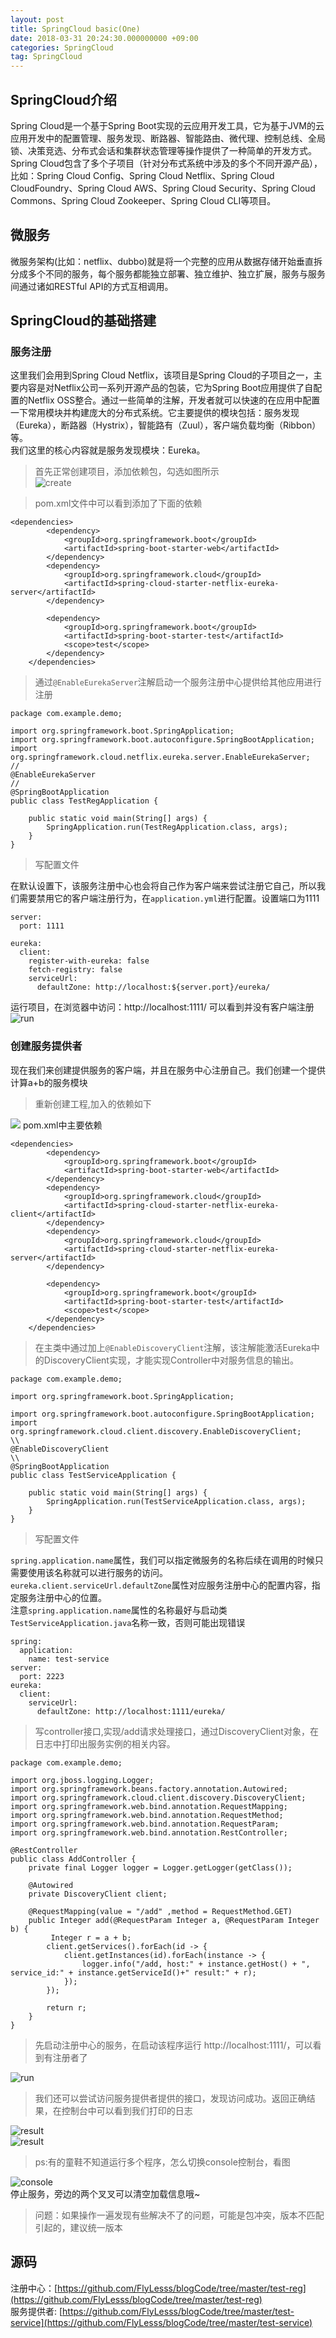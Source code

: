 ```yaml
---
layout: post
title: SpringCloud basic(One)
date: 2018-03-31 20:24:30.000000000 +09:00
categories: SpringCloud
tag: SpringCloud
---
```

## **SpringCloud介绍**
Spring Cloud是一个基于Spring Boot实现的云应用开发工具，它为基于JVM的云应用开发中的配置管理、服务发现、断路器、智能路由、微代理、控制总线、全局锁、决策竞选、分布式会话和集群状态管理等操作提供了一种简单的开发方式。<br>
Spring Cloud包含了多个子项目（针对分布式系统中涉及的多个不同开源产品），比如：Spring Cloud Config、Spring Cloud Netflix、Spring Cloud CloudFoundry、Spring Cloud AWS、Spring Cloud Security、Spring Cloud Commons、Spring Cloud Zookeeper、Spring Cloud CLI等项目。
## **微服务**
微服务架构(比如：netflix、dubbo)就是将一个完整的应用从数据存储开始垂直拆分成多个不同的服务，每个服务都能独立部署、独立维护、独立扩展，服务与服务间通过诸如RESTful API的方式互相调用。
## **SpringCloud的基础搭建**
### 服务注册
这里我们会用到Spring Cloud Netflix，该项目是Spring Cloud的子项目之一，主要内容是对Netflix公司一系列开源产品的包装，它为Spring Boot应用提供了自配置的Netflix OSS整合。通过一些简单的注解，开发者就可以快速的在应用中配置一下常用模块并构建庞大的分布式系统。它主要提供的模块包括：服务发现（Eureka），断路器（Hystrix），智能路有（Zuul），客户端负载均衡（Ribbon）等。<br>
我们这里的核心内容就是服务发现模块：Eureka。<br>
>首先正常创建项目，添加依赖包，勾选如图所示<br>
![create](http://p6b2ow781.bkt.clouddn.com/springcloud1.png)<br>

>pom.xml文件中可以看到添加了下面的依赖<br>

```
<dependencies>
		<dependency>
			<groupId>org.springframework.boot</groupId>
			<artifactId>spring-boot-starter-web</artifactId>
		</dependency>
		<dependency>
			<groupId>org.springframework.cloud</groupId>
			<artifactId>spring-cloud-starter-netflix-eureka-server</artifactId>
		</dependency>

		<dependency>
			<groupId>org.springframework.boot</groupId>
			<artifactId>spring-boot-starter-test</artifactId>
			<scope>test</scope>
		</dependency>
	</dependencies>
```
>通过`@EnableEurekaServer`注解启动一个服务注册中心提供给其他应用进行注册<br>

```
package com.example.demo;

import org.springframework.boot.SpringApplication;
import org.springframework.boot.autoconfigure.SpringBootApplication;
import org.springframework.cloud.netflix.eureka.server.EnableEurekaServer;
//
@EnableEurekaServer
//
@SpringBootApplication
public class TestRegApplication {

	public static void main(String[] args) {
		SpringApplication.run(TestRegApplication.class, args);
	}
}

```

>写配置文件<br>

在默认设置下，该服务注册中心也会将自己作为客户端来尝试注册它自己，所以我们需要禁用它的客户端注册行为，在`application.yml`进行配置。设置端口为1111<br>
```
server:
  port: 1111
  
eureka:
  client:
    register-with-eureka: false
    fetch-registry: false
    serviceUrl:
      defaultZone: http://localhost:${server.port}/eureka/
```

运行项目，在浏览器中访问：http://localhost:1111/ 可以看到并没有客户端注册<br>
![run](http://p6b2ow781.bkt.clouddn.com/springCloud2.png)
### 创建服务提供者
现在我们来创建提供服务的客户端，并且在服务中心注册自己。我们创建一个提供计算a+b的服务模块<br>
>重新创建工程,加入的依赖如下<br>

![](http://p6b2ow781.bkt.clouddn.com/springCloud3.png)
pom.xml中主要依赖  
```
<dependencies>
		<dependency>
			<groupId>org.springframework.boot</groupId>
			<artifactId>spring-boot-starter-web</artifactId>
		</dependency>
		<dependency>
			<groupId>org.springframework.cloud</groupId>
			<artifactId>spring-cloud-starter-netflix-eureka-client</artifactId>
		</dependency>
		<dependency>
			<groupId>org.springframework.cloud</groupId>
			<artifactId>spring-cloud-starter-netflix-eureka-server</artifactId>
		</dependency>

		<dependency>
			<groupId>org.springframework.boot</groupId>
			<artifactId>spring-boot-starter-test</artifactId>
			<scope>test</scope>
		</dependency>
	</dependencies>
```
>在主类中通过加上`@EnableDiscoveryClient`注解，该注解能激活Eureka中的DiscoveryClient实现，才能实现Controller中对服务信息的输出。<br>

```
package com.example.demo;

import org.springframework.boot.SpringApplication;

import org.springframework.boot.autoconfigure.SpringBootApplication;
import org.springframework.cloud.client.discovery.EnableDiscoveryClient;
\\
@EnableDiscoveryClient
\\
@SpringBootApplication
public class TestServiceApplication {

	public static void main(String[] args) {
		SpringApplication.run(TestServiceApplication.class, args);
	}
}

```
>写配置文件<br>

`spring.application.name`属性，我们可以指定微服务的名称后续在调用的时候只需要使用该名称就可以进行服务的访问。<br>
`eureka.client.serviceUrl.defaultZone`属性对应服务注册中心的配置内容，指定服务注册中心的位置。<br>
注意`spring.application.name`属性的名称最好与启动类`TestServiceApplication.java`名称一致，否则可能出现错误
```
spring:
  application:
    name: test-service
server:
  port: 2223
eureka:
  client:
    serviceUrl:
      defaultZone: http://localhost:1111/eureka/
```
>写controller接口,实现/add请求处理接口，通过DiscoveryClient对象，在日志中打印出服务实例的相关内容。<br>

```
package com.example.demo;

import org.jboss.logging.Logger;
import org.springframework.beans.factory.annotation.Autowired;
import org.springframework.cloud.client.discovery.DiscoveryClient;
import org.springframework.web.bind.annotation.RequestMapping;
import org.springframework.web.bind.annotation.RequestMethod;
import org.springframework.web.bind.annotation.RequestParam;
import org.springframework.web.bind.annotation.RestController;

@RestController
public class AddController {
	private final Logger logger = Logger.getLogger(getClass());

    @Autowired
    private DiscoveryClient client;

    @RequestMapping(value = "/add" ,method = RequestMethod.GET)
    public Integer add(@RequestParam Integer a, @RequestParam Integer b) {
    	 Integer r = a + b;
    	client.getServices().forEach(id -> {
    		client.getInstances(id).forEach(instance -> {
                logger.info("/add, host:" + instance.getHost() + ", service_id:" + instance.getServiceId()+" result:" + r);
            });
        });
   
        return r;
    }
}

```

>先启动注册中心的服务，在启动该程序运行 http://localhost:1111/，可以看到有注册者了<br>

![run](http://p6b2ow781.bkt.clouddn.com/springCloud4.png)<br>

>我们还可以尝试访问服务提供者提供的接口，发现访问成功。返回正确结果，在控制台中可以看到我们打印的日志<br>

![result](http://p6b2ow781.bkt.clouddn.com/SpringCloud5.png)<br>
![result](http://p6b2ow781.bkt.clouddn.com/SpringCloud6.png)<br>

>ps:有的童鞋不知道运行多个程序，怎么切换console控制台，看图<br>

![console](http://p6b2ow781.bkt.clouddn.com/blog/console.png)<br>
停止服务，旁边的两个叉叉可以清空加载信息哦~

>问题：如果操作一遍发现有些解决不了的问题，可能是包冲突，版本不匹配引起的，建议统一版本<br>

## 源码
注册中心：[https://github.com/FlyLesss/blogCode/tree/master/test-reg](https://github.com/FlyLesss/blogCode/tree/master/test-reg)<br>
服务提供者: [https://github.com/FlyLesss/blogCode/tree/master/test-service](https://github.com/FlyLesss/blogCode/tree/master/test-service)
